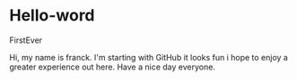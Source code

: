 # Hello-word
FirstEver

Hi, my name is franck. I'm starting with GitHub it looks fun i hope to enjoy a greater experience out here.
Have a nice day everyone.
